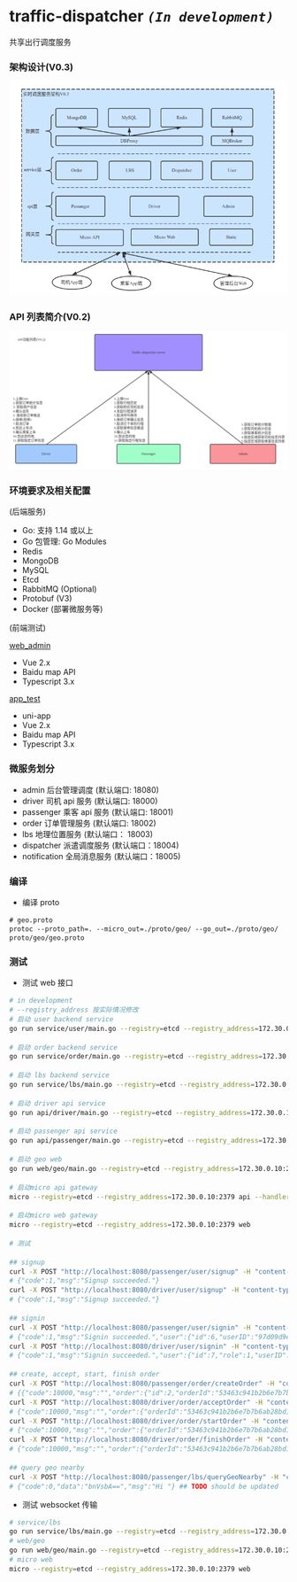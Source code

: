 # traffic-dispatcher _`(In development)`_

共享出行调度服务

### 架构设计(V0.3)

![archi_0.3.png](https://raw.githubusercontent.com/moxiaomomo/traffic-dispatcher/master/doc/archi/archi_0.3.png)

### API 列表简介(V0.2)

![api-design_0.2.png](https://raw.githubusercontent.com/moxiaomomo/traffic-dispatcher/master/doc/archi/api-design_0.2.png)

### 环境要求及相关配置

(后端服务)

- Go: 支持 1.14 或以上
- Go 包管理: Go Modules
- Redis
- MongoDB
- MySQL
- Etcd
- RabbitMQ (Optional)
- Protobuf (V3)
- Docker (部署微服务等)

(前端测试)

[web_admin](https://github.com/moxiaomomo/traffic-dispatcher-admin)

- Vue 2.x
- Baidu map API
- Typescript 3.x

[app_test](https://github.com/moxiaomomo/traffic-dispatcher-cli)

- uni-app
- Vue 2.x
- Baidu map API
- Typescript 3.x

### 微服务划分

- admin 后台管理调度 (默认端口: 18080)
- driver 司机 api 服务 (默认端口: 18000)
- passenger 乘客 api 服务 (默认端口: 18001)
- order 订单管理服务 (默认端口: 18002)
- lbs 地理位置服务 (默认端口： 18003)
- dispatcher 派遣调度服务 (默认端口：18004)
- notification 全局消息服务 (默认端口：18005)

### 编译

- 编译 proto

```shell
# geo.proto
protoc --proto_path=. --micro_out=./proto/geo/ --go_out=./proto/geo/ proto/geo/geo.proto
```

### 测试

- 测试 web 接口

```bash
# in development
# --registry_address 按实际情况修改
# 启动 user backend service
go run service/user/main.go --registry=etcd --registry_address=172.30.0.10:2379

# 启动 order backend service
go run service/order/main.go --registry=etcd --registry_address=172.30.0.10:2379

# 启动 lbs backend service
go run service/lbs/main.go --registry=etcd --registry_address=172.30.0.10:2379

# 启动 driver api service
go run api/driver/main.go --registry=etcd --registry_address=172.30.0.10:2379

# 启动 passenger api service
go run api/passenger/main.go --registry=etcd --registry_address=172.30.0.10:2379

# 启动 geo web
go run web/geo/main.go --registry=etcd --registry_address=172.30.0.10:2379

# 启动micro api gateway
micro --registry=etcd --registry_address=172.30.0.10:2379 api --handler=api

# 启动micro web gateway
micro --registry=etcd --registry_address=172.30.0.10:2379 web

# 测试

## signup
curl -X POST "http://localhost:8080/passenger/user/signup" -H "content-type:application/json" -d '{"role":0,"userName":"xiaomo","userPwd":"123456"}'
# {"code":1,"msg":"Signup succeeded."}
curl -X POST "http://localhost:8080/driver/user/signup" -H "content-type:application/json" -d '{"role":1,"userName":"xiaohua","userPwd":"123456"}'
# {"code":1,"msg":"Signup succeeded."}

## signin
curl -X POST "http://localhost:8080/passenger/user/signin" -H "content-type:application/json" -d '{"role":0,"userName":"xiaomo","userPwd":"123456"}'
# {"code":1,"msg":"Signin succeeded.","user":{"id":6,"userID":"97d09d9efec8df12cfd093a79599efff","userName":"xiaomo","userPwd":"123456","lastActive":18446744011573954816,"token":"a3170402fa50535a38fe1a63aff749335f47d8fa"}}
curl -X POST "http://localhost:8080/driver/user/signin" -H "content-type:application/json" -d '{"role":0,"userName":"xiaohua","userPwd":"123456"}'
# {"code":1,"msg":"Signin succeeded.","user":{"id":7,"role":1,"userID":"8c920cfdf46bdcc7744335e44684e594","userName":"xiaohua","userPwd":"123456","token":"c009573d73644d81e126668527ef05f65f47d8d8"}}

## create, accept, start, finish order
curl -X POST "http://localhost:8080/passenger/order/createOrder" -H "content-type:application/json" -d '{"srcGeo":"[110,26]","destGeo":"[112,30]","passengerId":"97d09d9efec8df12cfd093a79599efff"}'
# {{"code":10000,"msg":"","order":{"id":2,"orderId":"53463c941b2b6e7b7b6ab28bd13b31ae","srcGeo":"[110,26]","destGeo":"[112,30]","createAt":1598544547,"passengerId":"97d09d9efec8df12cfd093a79599efff"}}
curl -X POST "http://localhost:8080/driver/order/acceptOrder" -H "content-type:application/json" -d '{"orderId":"53463c941b2b6e7b7b6ab28bd13b31ae","driverId":"8c920cfdf46bdcc7744335e44684e594"}'
# {"code":10000,"msg":"","order":{"orderId":"53463c941b2b6e7b7b6ab28bd13b31ae","acceptAt":1598544858,"driverId":"8c920cfdf46bdcc7744335e44684e594","status":1}}
curl -X POST "http://localhost:8080/driver/order/startOrder" -H "content-type:application/json" -d '{"orderId":"53463c941b2b6e7b7b6ab28bd13b31ae","driverId":"8c920cfdf46bdcc7744335e44684e594"}'
# {"code":10000,"msg":"","order":{"orderId":"53463c941b2b6e7b7b6ab28bd13b31ae","startAt":1599291273,"driverId":"8c920cfdf46bdcc7744335e44684e594","status":2}}
curl -X POST "http://localhost:8080/driver/order/finishOrder" -H "content-type:application/json" -d '{"orderId":"53463c941b2b6e7b7b6ab28bd13b31ae","driverId":"8c920cfdf46bdcc7744335e44684e594"}'
# {"code":10000,"msg":"","order":{"orderId":"53463c941b2b6e7b7b6ab28bd13b31ae","finishAt":1599291542,"driverId":"8c920cfdf46bdcc7744335e44684e594","status":2}}

## query geo nearby
curl -X POST "http://localhost:8080/passenger/lbs/queryGeoNearby" -H "content-type:application/json" -d '{"geo":{"lat":26,"lng":110},"role":1}'
# {"code":0,"data":"bnVsbA==","msg":"Hi "} ## TODO should be updated
```

- 测试 websocket 传输

```bash
# service/lbs
go run service/lbs/main.go --registry=etcd --registry_address=172.30.0.10:2379
# web/geo
go run web/geo/main.go --registry=etcd --registry_address=172.30.0.10:2379
# micro web
micro --registry=etcd --registry_address=172.30.0.10:2379 web
```

